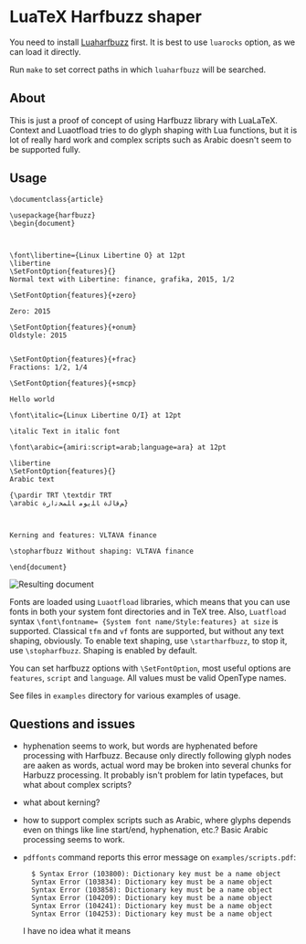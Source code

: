 # LuaTeX Harfbuzz shaper

You need to install [Luaharfbuzz](https://github.com/deepakjois/luaharfbuzz)
first. It  is best to use `luarocks` option, as we can load it directly. 


Run `make` to set correct paths in which `luaharfbuzz` will be searched. 

## About

This is just a proof of concept of using Harfbuzz library with LuaLaTeX.
Context and Luaotfload tries to do glyph shaping with Lua functions, but it is
lot of really hard work and complex scripts such as Arabic doesn't
seem to be supported fully. 

## Usage
    

    \documentclass{article}

    \usepackage{harfbuzz}
    \begin{document}



    \font\libertine={Linux Libertine O} at 12pt
    \libertine
    \SetFontOption{features}{}
    Normal text with Libertine: finance, grafika, 2015, 1/2

    \SetFontOption{features}{+zero}

    Zero: 2015

    \SetFontOption{features}{+onum}
    Oldstyle: 2015


    \SetFontOption{features}{+frac}
    Fractions: 1/2, 1/4

    \SetFontOption{features}{+smcp}

    Hello world

    \font\italic={Linux Libertine O/I} at 12pt

    \italic Text in italic font

    \font\arabic={amiri:script=arab;language=ara} at 12pt

    \libertine 
    \SetFontOption{features}{}
    Arabic text

    {\pardir TRT \textdir TRT
    \arabic ﻢﻗﺎﻟﺓ ﺎﻠﻳﻮﻣ ﺎﻠﻤﺨﺗﺍﺭﺓ}

   

    Kerning and features: VLTAVA finance

    \stopharfbuzz Without shaping: VLTAVA finance

    \end{document}

![Resulting document](http://i.imgur.com/bp8IfKH.png)

Fonts are loaded using `Luaotfload` libraries, which means that you can use
fonts in both your system font directories and in TeX tree. Also, `Luatfload` syntax
`\font\fontname= {System font name/Style:features} at size` is supported.
Classical `tfm` and `vf` fonts are supported, but without any text shaping,
obviously. To enable text shaping, use `\startharfbuzz`, to stop it, use
`\stopharfbuzz`. Shaping is enabled by default.

You can set harfbuzz options with `\SetFontOption`, most useful options are
`features`, `script` and `language`. All values must be valid OpenType names.

See files in `examples` directory for various examples of usage.

## Questions and issues

- hyphenation seems to work, but words are hyphenated before processing with
  Harfbuzz. Because only directly following glyph nodes are aaken as words,
  actual word may be broken into several chunks for Harbuzz processing. It
  probably isn't problem for latin typefaces, but what about complex scripts?
- what about kerning? 
- how to support complex scripts such as Arabic, where glyphs depends even on
  things like line start/end, hyphenation, etc.? Basic Arabic processing seems
  to work.
- `pdffonts` command reports this error message on `examples/scripts.pdf`:

        $ Syntax Error (103800): Dictionary key must be a name object
        Syntax Error (103834): Dictionary key must be a name object
        Syntax Error (103858): Dictionary key must be a name object
        Syntax Error (104209): Dictionary key must be a name object
        Syntax Error (104241): Dictionary key must be a name object
        Syntax Error (104253): Dictionary key must be a name object


  I have no idea what it means
